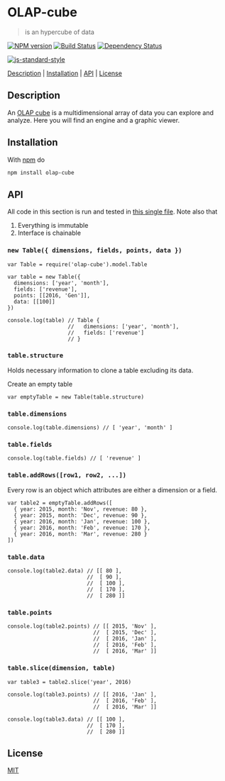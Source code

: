 # OLAP-cube

> is an hypercube of data

[![NPM version](https://badge.fury.io/js/OLAP-cube.svg)](http://badge.fury.io/js/OLAP-cube) [![Build Status](https://travis-ci.org/fibo/OLAP-cube.svg?branch=master)](https://travis-ci.org/fibo/OLAP-cube?branch=master) [![Dependency Status](https://david-dm.org/fibo/OLAP-cube.svg)](https://david-dm.org/fibo/OLAP-cube)

[![js-standard-style](https://cdn.rawgit.com/feross/standard/master/badge.svg)](https://github.com/feross/standard)

[Description](#description) |
[Installation](#installation) |
[API](#api) |
[License](#license)

## Description

An [OLAP cube][OLAP_cube] is a multidimensional array of data you can
explore and analyze. Here you will find an engine and a graphic viewer.

## Installation

With [npm] do

```bash
npm install olap-cube
```

## API

All code in this section is run and tested in [this single file][test_api].
Note also that

1. Everything is immutable
2. Interface is chainable

### `new Table({ dimensions, fields, points, data })`

```javascripts
var Table = require('olap-cube').model.Table

var table = new Table({
  dimensions: ['year', 'month'],
  fields: ['revenue'],
  points: [[2016, 'Gen']],
  data: [[100]]
})

console.log(table) // Table {
                   //   dimensions: ['year', 'month'],
                   //   fields: ['revenue']
                   // }
```

### `table.structure`

Holds necessary information to clone a table excluding its data.

Create an empty table

```javascripts
var emptyTable = new Table(table.structure)
```

### `table.dimensions`

```javascripts
console.log(table.dimensions) // [ 'year', 'month' ]
```

### `table.fields`

```javascripts
console.log(table.fields) // [ 'revenue' ]
```

### `table.addRows([row1, row2, ...])`

Every row is an object which attributes are either a dimension or a field.

```javascripts
var table2 = emptyTable.addRows([
  { year: 2015, month: 'Nov', revenue: 80 },
  { year: 2015, month: 'Dec', revenue: 90 },
  { year: 2016, month: 'Jan', revenue: 100 },
  { year: 2016, month: 'Feb', revenue: 170 },
  { year: 2016, month: 'Mar', revenue: 280 }
])
```

### `table.data`

```javascripts
console.log(table2.data) // [[ 80 ],
                         //  [ 90 ],
                         //  [ 100 ],
                         //  [ 170 ],
                         //  [ 280 ]]
```

### `table.points`

```javascripts
console.log(table2.points) // [[ 2015, 'Nov' ],
                           //  [ 2015, 'Dec' ],
                           //  [ 2016, 'Jan' ],
                           //  [ 2016, 'Feb' ],
                           //  [ 2016, 'Mar' ]]
```

### `table.slice(dimension, table)`

```javascripts
var table3 = table2.slice('year', 2016)

console.log(table3.points) // [[ 2016, 'Jan' ],
                           //  [ 2016, 'Feb' ],
                           //  [ 2016, 'Mar' ]]

console.log(table3.data) // [[ 100 ],
                         //  [ 170 ],
                         //  [ 280 ]]
```

## License

[MIT](http://g14n.info/mit-license)

[OLAP_cube]: https://en.wikipedia.org/wiki/OLAP_cube "OLAP cube"
[npm]: https://npmjs.com "npm"
[test_api]: https://github.com/fibo/OLAP-cube/blob/master/test/readme/api.js "test API"
